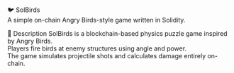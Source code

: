 🐦 SolBirds     
A simple on-chain Angry Birds-style game written in Solidity.   
    
🎯 Description 
SolBirds is a blockchain-based physics puzzle game inspired by Angry Birds.     
Players fire birds at enemy structures using angle and power.        
The game simulates projectile shots and calculates damage entirely on-chain.        
   
